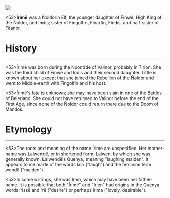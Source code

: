 ![](irime/1.jpg)

<53>**Írimë** was a Ñoldorin Elf, the younger daughter of Finwë, High King of the Ñoldor, and Indis; sister of Fingolfin, Finarfin, Findis, and half-sister of Fëanor.

# History
---

<53>Írimë was born during the Noontide of Valinor, probably in Tirion. She was the third child of Finwë and Indis and their second daughter. Little is known about her except that she joined the Rebellion of the Ñoldor and went to Middle-earth with Fingolfin and his host.

<53>Írimë's fate is unknown; she may have been slain in one of the Battles of Beleriand. She could not have returned to Valinor before the end of the First Age, since none of the Ñoldor could return there due to the Doom of Mandos.

# Etymology

---

<53>The roots and meaning of the name Írimë are unspecified. Her mother-name was Lalwendë, or in shortened form, Lalwen, by which she was generally known. Lalwendëis Quenya, meaning "laughing maiden". It appears to me made of the words lala ("laugh") and the feminine term wendë ("maiden").

<53>In some writings, she was Irien, which may have been her father-name. It is possible that both "Írimë" and "Irien" had origins in the Quenya words írissë and írë ("desire") or perhaps írima ("lovely, desirable").
